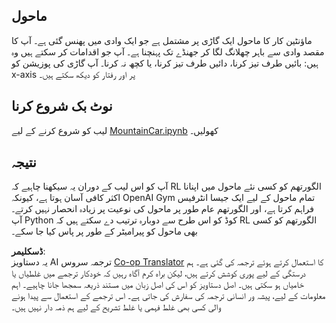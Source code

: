 <!--
CO_OP_TRANSLATOR_METADATA:
{
  "original_hash": "7bd8dc72040e98e35e7225e34058cd4e",
  "translation_date": "2025-08-26T10:16:32+00:00",
  "source_file": "lessons/6-Other/22-DeepRL/lab/README.md",
  "language_code": "ur"
}
-->
## ماحول

ماؤنٹین کار کا ماحول ایک گاڑی پر مشتمل ہے جو ایک وادی میں پھنس گئی ہے۔ آپ کا مقصد وادی سے باہر چھلانگ لگا کر جھنڈے تک پہنچنا ہے۔ آپ جو اقدامات کر سکتے ہیں وہ ہیں: بائیں طرف تیز کرنا، دائیں طرف تیز کرنا، یا کچھ نہ کرنا۔ آپ گاڑی کی پوزیشن کو x-axis پر اور رفتار کو دیکھ سکتے ہیں۔

## نوٹ بک شروع کرنا

لیب کو شروع کرنے کے لیے [MountainCar.ipynb](../../../../../../lessons/6-Other/22-DeepRL/lab/MountainCar.ipynb) کھولیں۔

## نتیجہ

آپ کو اس لیب کے دوران یہ سیکھنا چاہیے کہ RL الگورتھم کو کسی نئے ماحول میں اپنانا اکثر کافی آسان ہوتا ہے، کیونکہ OpenAI Gym تمام ماحول کے لیے ایک جیسا انٹرفیس فراہم کرتا ہے، اور الگورتھم عام طور پر ماحول کی نوعیت پر زیادہ انحصار نہیں کرتے۔ آپ Python کوڈ کو اس طرح سے دوبارہ ترتیب دے سکتے ہیں کہ RL الگورتھم کو کسی بھی ماحول کو پیرامیٹر کے طور پر پاس کیا جا سکے۔

**ڈسکلیمر**:  
یہ دستاویز AI ترجمہ سروس [Co-op Translator](https://github.com/Azure/co-op-translator) کا استعمال کرتے ہوئے ترجمہ کی گئی ہے۔ ہم درستگی کے لیے پوری کوشش کرتے ہیں، لیکن براہ کرم آگاہ رہیں کہ خودکار ترجمے میں غلطیاں یا خامیاں ہو سکتی ہیں۔ اصل دستاویز کو اس کی اصل زبان میں مستند ذریعہ سمجھا جانا چاہیے۔ اہم معلومات کے لیے، پیشہ ور انسانی ترجمہ کی سفارش کی جاتی ہے۔ اس ترجمے کے استعمال سے پیدا ہونے والی کسی بھی غلط فہمی یا غلط تشریح کے لیے ہم ذمہ دار نہیں ہیں۔